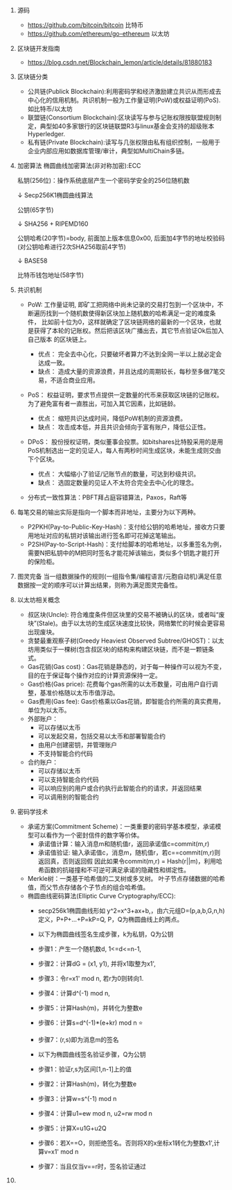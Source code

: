 1. 源码
    - https://github.com/bitcoin/bitcoin    比特币
    - https://github.com/ethereum/go-ethereum   以太坊


2. 区块链开发指南
    - https://blog.csdn.net/Blockchain_lemon/article/details/81880183

3. 区块链分类
    - 公共链(Publick Blockchain):利用密码学和经济激励建立共识从而形成去中心化的信用机制。共识机制一般为工作量证明(PoW)或权益证明(PoS).如比特币/以太坊
    - 联盟链(Consortium Blockchain):区块读写与参与记账权限按联盟规则制定，典型如40多家银行的区块链联盟R3与linux基金会支持的超级账本Hyperledger.
    - 私有链(Private Blockchain):读写与几张权限由私有组织控制，一般用于企业内部应用如数据库管理/审计，典型如MultiChain多链。

4. 加密算法
    椭圆曲线加密算法(非对称加密):ECC

    私钥(256位)：操作系统底层产生一个密码学安全的256位随机数
    
    ↓ Secp256K1椭圆曲线算法

    公钥(65字节)

    ↓ SHA256 + RIPEMD160

    公钥哈希(20字节)=body, 前面加上版本信息0x00, 后面加4字节的地址校验码(对公钥哈希进行2次SHA256取前4字节)

    ↓ BASE58

    比特币钱包地址(58字节)

5. 共识机制
    - PoW: 工作量证明, 即矿工把网络中尚未记录的交易打包到一个区块中，不断遍历找到一个随机数使得新区块加上随机数的哈希满足一定的难度条件，
        比如前十位为0，这样就确定了区块链网络的最新的一个区块，也就是获得了本轮的记账权。然后把该区块广播出去，其它节点验证Ok后加入自己版本
        的区块链上。
        + 优点： 完全去中心化，只要破坏者算力不达到全网一半以上就必定会达成一致。
        + 缺点： 造成大量的资源浪费，并且达成的周期较长，每秒至多做7笔交易，不适合商业应用。
    - PoS： 权益证明，要求节点提供一定数量的代币来获取区块链的记账权。
        为了避免富有者一直胜出，可加入其它因素，比如链龄。
        + 优点： 缩短共识达成时间，降低PoW机制的资源浪费。
        + 缺点： 攻击成本低，并且共识会倾向于富有账户，降低公正性。
    - DPoS： 股份授权证明，类似董事会投票。如bitshares比特股采用的是用PoS机制选出一定的见证人，每人有两秒时间生成区块，未能生成则交由下个区块。
        + 优点： 大幅缩小了验证/记账节点的数量，可达到秒级共识。
        + 缺点： 选固定数量的见证人不太符合完全去中心化的理念。

    - 分布式一致性算法：PBFT拜占庭容错算法，Paxos，Raft等

6. 每笔交易的输出实际是指向一个脚本而非地址，主要分为以下两种。
    - P2PKH(Pay-to-Public-Key-Hash)：支付给公钥的哈希地址，接收方只要用地址对应的私钥对该输出进行签名即可花掉这笔输出。
    - P2SH(Pay-to-Script-Hash)：支付给脚本的哈希地址，以多重签名为例，需要N把私钥中的M把同时签名才能花掉该输出，类似多个钥匙才能打开的保险柜。


7. 图灵完备
    当一组数据操作的规则(一组指令集/编程语言/元胞自动机)满足任意数据按一定的顺序可以计算出结果，则称为满足图灵完备性。

8. 以太坊相关概念
    - 叔区块(Uncle): 符合难度条件但区块里的交易不被确认的区块，或者叫“废块”(Stale)。由于以太坊的生成区块速度比较快，网络繁忙的时候会更容易出现废块。
    - 贪婪最重观察子树(Greedy Heaviest Observed Subtree/GHOST)：以太坊用类似于一棵树(包含叔区块)的结构来构建区块链，而不是一颗链条式。
    - Gas花销(Gas cost)：Gas花销是静态的，对于每一种操作可以视为不变，目的在于保证每个操作对应的计算资源保持一定。
    - Gas价格(Gas price): 花费每个gas所需的以太币数量，可由用户自行调整，基准价格随以太币市值浮动。
    - Gas费用(Gas fee): Gas价格乘以Gas花销，即智能合约所需的真实费用，单位为以太币。
    - 外部账户：
        + 可以存储以太币
        + 可以发起交易，包括交易以太币和部署智能合约
        + 由用户创建密钥，并管理账户
        + 不支持智能合约代码
    - 合约账户：
        + 可以存储以太币
        + 可以支持智能合约代码
        + 可以响应别的用户或合约执行此智能合约的请求，并返回结果
        + 可以调用别的智能合约

9. 密码学技术
    - 承诺方案(Commitment Scheme)：一类重要的密码学基本模型，承诺模型可以看作为一个密封信件的数字等价体。
        + 承诺值计算：输入消息m和随机值r，返回承诺值c=commit(m,r)
        + 承诺值验证: 输入承诺值c，消息m，随机值r，若c==commit(m,r)则返回真，否则返回假
        因此如果令commit(m,r) = Hash(r||m)，利用哈希函数的抗碰撞和不可逆可满足承诺的隐藏性和绑定性。
    - Merkle树：一类基于哈希值的二叉树或多叉树。 叶子节点存储数据的哈希值，而父节点存储各个子节点的组合哈希值。
    - 椭圆曲线密码算法(Elliptic Curve Cryptography/ECC):
        + secp256k1椭圆曲线形如 y^2=x^3+ax+b,，由六元组D=(p,a,b,G,n,h)定义，P+P+...+P=kP=Q, P，Q为椭圆曲线上的两点。
        + 以下为椭圆曲线签名生成步骤，k为私钥，Q为公钥
        + 步骤1：产生一个随机数d, 1<=d<=n-1,
        + 步骤2：计算dG = (x1, y1), 并将x1取整为x1',
        + 步骤3：令r=x1' mod n, 若r为0则转向1.
        + 步骤4：计算d^(-1) mod n,
        + 步骤5：计算Hash(m)，并转化为整数e
        + 步骤6：计算s=d^(-1)*(e+kr) mod n ⭐
        + 步骤7：(r,s)即为消息m的签名

        + 以下为椭圆曲线签名验证步骤，Q为公钥
        + 步骤1：验证r,s为区间[1,n-1]上的值
        + 步骤2：计算Hash(m)，转化为整数e
        + 步骤3：计算w=s^(-1) mod n
        + 步骤4：计算u1=ew mod n, u2=rw mod n
        + 步骤5：计算X=u1G+u2Q
        + 步骤6：若X==O，则拒绝签名。否则将X的x坐标x1转化为整数x1',计算v=x1' mod n
        + 步骤7：当且仅当v==r时，签名验证通过
        

10. 





